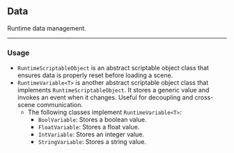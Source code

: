 ## Data
Runtime data management.

---

### Usage
- `RuntimeScriptableObject` is an abstract scriptable object class that ensures data is properly reset before loading a scene.
- `RuntimeVariable<T>` is another abstract scriptable object class that implements `RuntimeScriptableObject`. It stores a generic value and invokes an event when it changes. Useful for decoupling and cross-scene communication.
    - The following classes implement `RuntimeVariable<T>`:
        - `BoolVariable`: Stores a boolean value.
        - `FloatVariable`: Stores a float value.
        - `IntVariable`: Stores an integer value.
        - `StringVariable`: Stores a string value.
